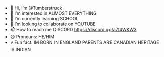- 👋 Hi, I’m @Tumberstruck
- 👀 I’m interested in ALMOST EVERYTHING
- 🌱 I’m currently learning SCHOOL
- 💞️ I’m looking to collaborate on YOUTUBE
- 📫 How to reach me DISCORD https://discord.gg/a7f4WKW3
- 😄 Pronouns: HE/HIM
- ⚡ Fun fact:  IM BORN IN ENGLAND PARENTS ARE CANADIAN HERITAGE IS INDIAN

<!---
Tumberstruck/Tumberstruck is a ✨ special ✨ repository because its `README.md` (this file) appears on your GitHub profile.
You can click the Preview link to take a look at your changes.
--->
